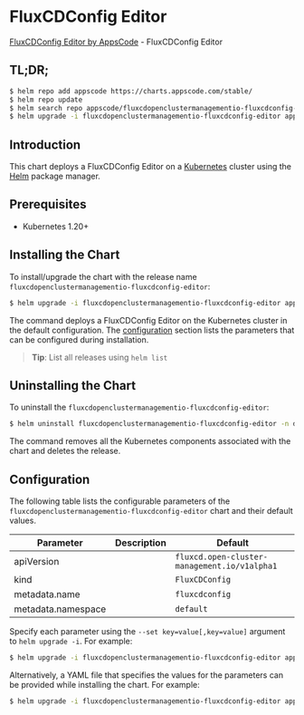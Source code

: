 # FluxCDConfig Editor

[FluxCDConfig Editor by AppsCode](https://appscode.com) - FluxCDConfig Editor

## TL;DR;

```bash
$ helm repo add appscode https://charts.appscode.com/stable/
$ helm repo update
$ helm search repo appscode/fluxcdopenclustermanagementio-fluxcdconfig-editor --version=v0.21.0
$ helm upgrade -i fluxcdopenclustermanagementio-fluxcdconfig-editor appscode/fluxcdopenclustermanagementio-fluxcdconfig-editor -n default --create-namespace --version=v0.21.0
```

## Introduction

This chart deploys a FluxCDConfig Editor on a [Kubernetes](http://kubernetes.io) cluster using the [Helm](https://helm.sh) package manager.

## Prerequisites

- Kubernetes 1.20+

## Installing the Chart

To install/upgrade the chart with the release name `fluxcdopenclustermanagementio-fluxcdconfig-editor`:

```bash
$ helm upgrade -i fluxcdopenclustermanagementio-fluxcdconfig-editor appscode/fluxcdopenclustermanagementio-fluxcdconfig-editor -n default --create-namespace --version=v0.21.0
```

The command deploys a FluxCDConfig Editor on the Kubernetes cluster in the default configuration. The [configuration](#configuration) section lists the parameters that can be configured during installation.

> **Tip**: List all releases using `helm list`

## Uninstalling the Chart

To uninstall the `fluxcdopenclustermanagementio-fluxcdconfig-editor`:

```bash
$ helm uninstall fluxcdopenclustermanagementio-fluxcdconfig-editor -n default
```

The command removes all the Kubernetes components associated with the chart and deletes the release.

## Configuration

The following table lists the configurable parameters of the `fluxcdopenclustermanagementio-fluxcdconfig-editor` chart and their default values.

|     Parameter      | Description |                         Default                         |
|--------------------|-------------|---------------------------------------------------------|
| apiVersion         |             | <code>fluxcd.open-cluster-management.io/v1alpha1</code> |
| kind               |             | <code>FluxCDConfig</code>                               |
| metadata.name      |             | <code>fluxcdconfig</code>                               |
| metadata.namespace |             | <code>default</code>                                    |


Specify each parameter using the `--set key=value[,key=value]` argument to `helm upgrade -i`. For example:

```bash
$ helm upgrade -i fluxcdopenclustermanagementio-fluxcdconfig-editor appscode/fluxcdopenclustermanagementio-fluxcdconfig-editor -n default --create-namespace --version=v0.21.0 --set apiVersion=fluxcd.open-cluster-management.io/v1alpha1
```

Alternatively, a YAML file that specifies the values for the parameters can be provided while
installing the chart. For example:

```bash
$ helm upgrade -i fluxcdopenclustermanagementio-fluxcdconfig-editor appscode/fluxcdopenclustermanagementio-fluxcdconfig-editor -n default --create-namespace --version=v0.21.0 --values values.yaml
```
